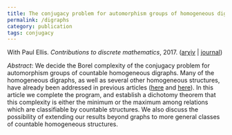 ```yaml
---
title: The conjugacy problem for automorphism groups of homogeneous digraphs
permalink: /digraphs
category: publication
tags: conjugacy
---
```


With Paul Ellis. *Contributions to discrete mathematics*, 2017. ([ar&chi;iv](http://arxiv.org/abs/1509.04222) \| [journal](http://cdm.ucalgary.ca/cdm/index.php/cdm/article/view/574))<!--more-->

*Abstract*: We decide the Borel complexity of the conjugacy problem for automorphism groups of countable homogeneous digraphs. Many of the homogeneous digraphs, as well as several other homogeneous structures, have already been addressed in previous articles ([here](/summer) and [here](/conjugacy)). In this article we complete the program, and establish a dichotomy theorem that this complexity is either the minimum or the maximum among relations which are classifiable by countable structures. We also discuss the possibility of extending our results beyond graphs to more general classes of countable homogeneous structures.
